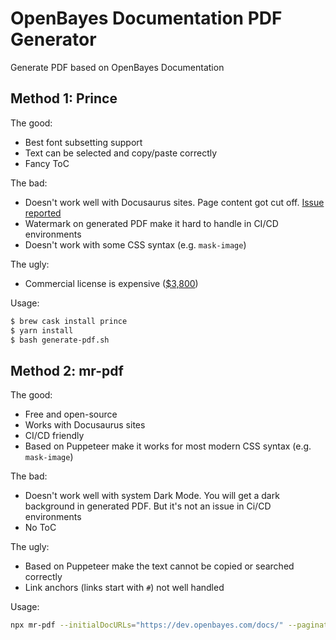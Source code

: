 # OpenBayes Documentation PDF Generator

Generate PDF based on OpenBayes Documentation

## Method 1: Prince

The good:

- Best font subsetting support
- Text can be selected and copy/paste correctly
- Fancy ToC

The bad:

- Doesn't work well with Docusaurus sites. Page content got cut off. [Issue reported](https://www.princexml.com/forum/topic/4608)
- Watermark on generated PDF make it hard to handle in CI/CD environments
- Doesn't work with some CSS syntax (e.g. `mask-image`)

The ugly:

- Commercial license is expensive ([$3,800](https://www.princexml.com/purchase/))

Usage:

```bash
$ brew cask install prince
$ yarn install
$ bash generate-pdf.sh
```

## Method 2: mr-pdf

The good:

- Free and open-source
- Works with Docusaurus sites
- CI/CD friendly
- Based on Puppeteer make it works for most modern CSS syntax (e.g. `mask-image`)


The bad:

- Doesn't work well with system Dark Mode. You will get a dark background in generated PDF. But it's not an issue in Ci/CD environments
- No ToC

The ugly:

- Based on Puppeteer make the text cannot be copied or searched correctly
- Link anchors (links start with `#`) not well handled

Usage:

```bash
npx mr-pdf --initialDocURLs="https://dev.openbayes.com/docs/" --paginationSelector=".pagination-nav__item--next > a" --contentSelector="article"
```
